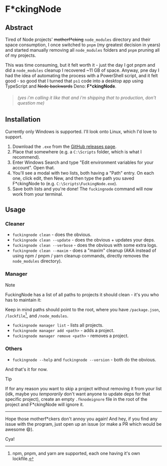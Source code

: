<!-- markdownlint-disable -->

# F*ckingNode

## Abstract

Tired of Node projects' ~~motherf*cking~~ `node_modules` directory and their space consumption, I once switched to
`pnpm` (my greatest decision in years) and started manually removing all `node_modules` folders and `pnpm` pruning all
of my projects.

This was time consuming, but it felt worth it - just the day I got pnpm and did a `node_modules` cleanup I recovered ~11
GB of space. Anyway, pne day I had the idea of automating the process with a PowerShell script, and it felt good - so
good that I turned that `ps1` code into a desktop app using TypeScript and ~~Node backwards~~ Deno: **F*ckingNode**.

<!-- deno-fmt-ignore -->
> ###### (yes i'm calling it like that and i'm shipping that to production, don't question me)

## Installation

Currently only Windows is supported. I'll look onto Linux, which I'd love to support.

1. Download the `.exe` from the [GitHub releases page](https://github.com/ZakaHaceCosas/FuckingNode/releases/latest).
2. Place that somewhere (e.g. a `C:\Scripts` folder, which is what I recommend).
3. Enter Windows Search and type "Edit environment variables for your account". Open that.
4. You'll see a modal with two lists, both having a "Path" entry. On each one, click edit, then New, and then type the
   path you saved F*ckingNode to (e.g. `C:\Scripts\FuckingNode.exe`).
5. Save both lists and you're done! The `fuckingnode` command will now work from your terminal.

## Usage

### Cleaner

- `fuckingnode clean` - does the obvious.
- `fuckingnode clean --update` - does the obvious + updates your deps.
- `fuckingnode clean --verbose` - does the obvious with some extra logs.
- `fuckingnode clean --maxim` - does a "maxim" cleanup (AKA instead of using npm / pnpm / yarn cleanup commands,
  directly removes the `node_modules` directory).

### Manager

> [!NOTE]
> FuckingNode has a list of all paths to projects it should clean - it's you who has to maintain it:
>
> Keep in mind paths should point to the root, where you have `/package.json`, `/lockfile`[^1], and `/node_modules`.

- `fuckingnode manager list` - lists all projects.
- `fuckingnode manager add <path>` - adds a project.
- `fuckingnode manager remove <path>` - removes a project.

### Others

- `fuckingnode --help` and `fuckingnode --version` - both do the obvious.

And that's it for now.

> [!TIP]
> If for any reason you want to skip a project without removing it from your list (idk, maybe you _temporarily_ don't
> want anyone to update deps for that specific project), create an empty `.fknodeignore` file in the root of the project
> and F*ckingNode will ignore it.

---

Hope those motherf*ckers don't annoy you again! And hey, if you find any issue with the program, just open up an issue
(or make a PR which would be awesome :smile:).

Cya!

[^1]: npm, pnpm, and yarn are supported, each one having it's own lockfile.
